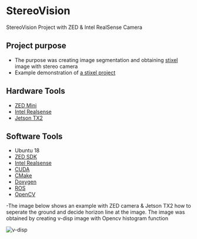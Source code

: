# StereoVision
StereoVision Project with ZED &amp; Intel RealSense Camera

## Project purpose

- The purpose was creating image segmentation and obtaining [stixel](https://github.com/gishi523/stixel-world) image with stereo camera
- Example demonstration of [a stixel project](https://www.youtube.com/watch?v=i8dcQYPC2kg)

## Hardware Tools
- [ZED Mini](https://www.stereolabs.com/zed-mini/)
- [Intel Realsense](https://www.intelrealsense.com/depth-camera-d435i/)
- [Jetson TX2](https://developer.nvidia.com/embedded/jetson-tx2-developer-kit)

## Software Tools
- Ubuntu 18
- [ZED SDK](https://www.stereolabs.com/developers/release/)
- [Intel Realsense](https://www.intelrealsense.com/developers/)
- [CUDA](https://developer.nvidia.com/cuda-downloads)
- [CMake](https://cmake.org/)
- [Doxygen](https://www.doxygen.nl/index.html)
- [ROS](https://www.ros.org/)
- [OpenCV](https://opencv.org/)



-The image below shows an example with ZED camera & Jetson TX2 how to seperate the ground and decide horizon line at the image. The image was obtained by creating v-disp image with Opencv histogram function


![v-disp](https://user-images.githubusercontent.com/42723084/120318314-02c72300-c2e0-11eb-81c9-b72f9744a6bf.png)

